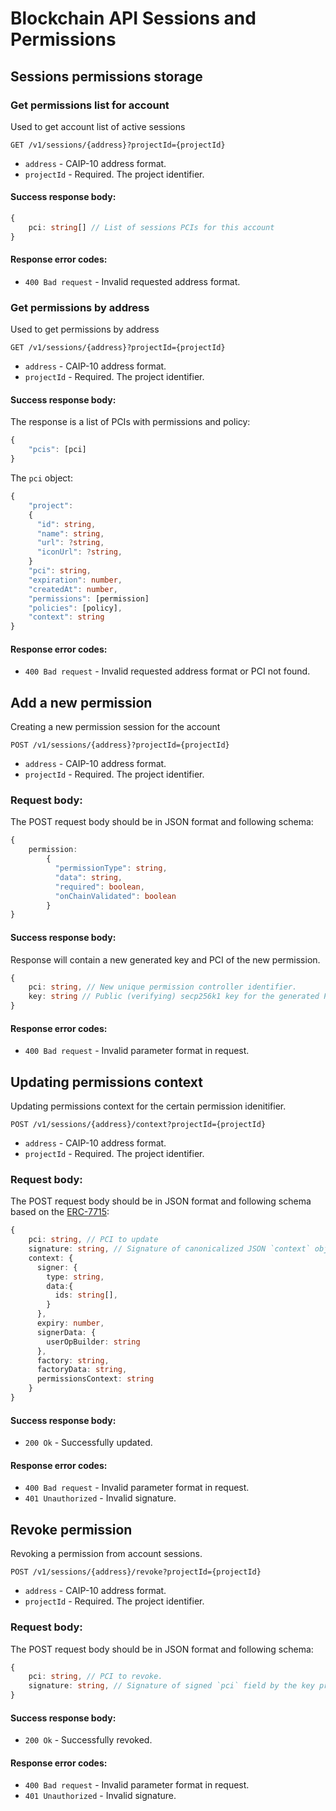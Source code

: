 # Blockchain API Sessions and Permissions

## Sessions permissions storage

### Get permissions list for account

Used to get account list of active sessions

`GET /v1/sessions/{address}?projectId={projectId}`

* `address` - CAIP-10 address format.
* `projectId` - Required. The project identifier.

#### Success response body:

```typescript
{
    pci: string[] // List of sessions PCIs for this account
}
```

#### Response error codes:

* `400 Bad request` - Invalid requested address format.

### Get permissions by address

Used to get permissions by address

`GET /v1/sessions/{address}?projectId={projectId}`

* `address` - CAIP-10 address format.
* `projectId` - Required. The project identifier.

#### Success response body:

The response is a list of PCIs with permissions and policy:

```typescript
{
    "pcis": [pci]
}
```

The `pci` object:

```typescript
{
    "project":
    {
      "id": string,
      "name": string,
      "url": ?string,
      "iconUrl": ?string,
    }
    "pci": string,
    "expiration": number,
    "createdAt": number,
    "permissions": [permission]
    "policies": [policy],
    "context": string
}
```

#### Response error codes:

* `400 Bad request` - Invalid requested address format or PCI not found.

## Add a new permission 

Creating a new permission session for the account

`POST /v1/sessions/{address}?projectId={projectId}`

* `address` - CAIP-10 address format.
* `projectId` - Required. The project identifier.

### Request body:

The POST request body should be in JSON format and following schema:

```typescript
{
    permission:
        {
          "permissionType": string,
          "data": string,
          "required": boolean,
          "onChainValidated": boolean
        }
}
```

#### Success response body:

Response will contain a new generated key and PCI of the new permission.

```typescript
{
    pci: string, // New unique permission controller identifier.
    key: string // Public (verifying) secp256k1 key for the generated PCI key in sec1/der format encoded by base64.
}
```

#### Response error codes:

* `400 Bad request` - Invalid parameter format in request.

## Updating permissions context

Updating permissions context for the certain permission idenitifier.

`POST /v1/sessions/{address}/context?projectId={projectId}`

* `address` - CAIP-10 address format.
* `projectId` - Required. The project identifier.

### Request body:

The POST request body should be in JSON format and following schema based on the [ERC-7715](https://github.com/ethereum/ERCs/blob/a75e2d80698441f5da9e0fe98d38122a862aed89/ERCS/erc-7715.md#signers):

```typescript
{
    pci: string, // PCI to update
    signature: string, // Signature of canonicalized JSON `context` object signed by the key provided during the permission creation. The signature must be provided as DER, SEC1 and encoded in Base64 format.
    context: {
      signer: {
        type: string,
        data:{
          ids: string[],
        }
      },
      expiry: number,
      signerData: {
        userOpBuilder: string
      },
      factory: string,
      factoryData: string,
      permissionsContext: string
    }
}
```

#### Success response body:

* `200 Ok` - Successfully updated.

#### Response error codes:

* `400 Bad request` - Invalid parameter format in request.
* `401 Unauthorized` - Invalid signature.

## Revoke permission 

Revoking a permission from account sessions.

`POST /v1/sessions/{address}/revoke?projectId={projectId}`

* `address` - CAIP-10 address format.
* `projectId` - Required. The project identifier.

### Request body:

The POST request body should be in JSON format and following schema:

```typescript
{
    pci: string, // PCI to revoke.
    signature: string, // Signature of signed `pci` field by the key provided during the permission creation. The signature must be provided as DER, SEC1 and encoded in Base64 format.
}
```

#### Success response body:

* `200 Ok` - Successfully revoked.

#### Response error codes:

* `400 Bad request` - Invalid parameter format in request.
* `401 Unauthorized` - Invalid signature.
